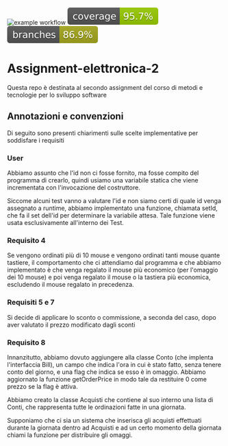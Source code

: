 ![example workflow](https://github.com/Manto00/Tos-assigment-2/actions/workflows/build.yml/badge.svg)
![Coverage](.github/badges/jacoco.svg)
![Branches](.github/badges/branches.svg)
# Assignment-elettronica-2
Questa repo è destinata al secondo assignment del corso di metodi e tecnologie per lo sviluppo software

## Annotazioni e convenzioni
Di seguito sono presenti chiarimenti sulle scelte implementative per soddisfare i requisiti

### User
Abbiamo assunto che l'id non ci fosse fornito, ma fosse compito del programma di crearlo, quindi usiamo una variabile statica che viene incrementata con l'invocazione del costruttore.

Siccome alcuni test vanno a valutare l'id e non siamo certi di quale id venga assegnato a runtime, abbiamo implementato una funzione, chiamata setId, che fa il set dell'id per determinare la variabile attesa. Tale funzione viene usata esclusivamente all'interno dei Test.

### Requisito 4
Se vengono ordinati più di 10 mouse e vengono ordinati tanti mouse quante tastiere, il comportamento che ci attendiamo dal programma e che abbiamo implementato è che venga regalato il mouse più economico (per l'omaggio dei 10 mouse) e poi venga regalato il mouse o la tastiera più economica, escludendo il mouse regalato in precedenza.

### Requisiti 5 e 7
Si decide di applicare lo sconto o commissione, a seconda del caso, dopo aver valutato il prezzo modificato dagli sconti
 
### Requisito 8
Innanzitutto, abbiamo dovuto aggiungere alla classe Conto (che implenta l'interfaccia Bill), un campo che indica l'ora in cui è stato fatto, senza tenere conto del giorno, e una flag che indica se esso è in omaggio.
Abbiamo aggiornato la funzione getOrderPrice in modo tale da restituire 0 come prezzo se la flag è attiva.

Abbiamo creato la classe Acquisti che contiene al suo interno una lista di Conti, che rappresenta tutte le ordinazioni fatte in una giornata.

Supponiamo che ci sia un sistema che inserisca gli acquisti effettuati durante la giornata dentro ad Acquisti e ad un certo momento della giornata chiami la funzione per distribuire gli omaggi.

